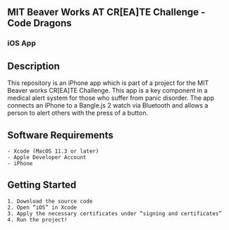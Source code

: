 ## MIT Beaver Works AT CR[EA]TE Challenge - Code Dragons  
  

### iOS App  
  

## Description  
  

This repository is an iPhone app which is part of a project for the MIT Beaver works CR[EA]TE Challenge. This app is a key component in a medical alert system for those who suffer from panic disorder. The app connects an iPhone to a Bangle.js 2 watch via Bluetooth and allows a person to alert others with the press of a button.   
  

## Software Requirements  
  

    - Xcode (MacOS 11.3 or later) 
    - Apple Developer Account 
    - iPhone   
  

## Getting Started  
  

    1. Download the source code  
    2. Open “iOS” in Xcode 
    3. Apply the necessary certificates under “signing and certificates” 
    4. Run the project!   

<br />
